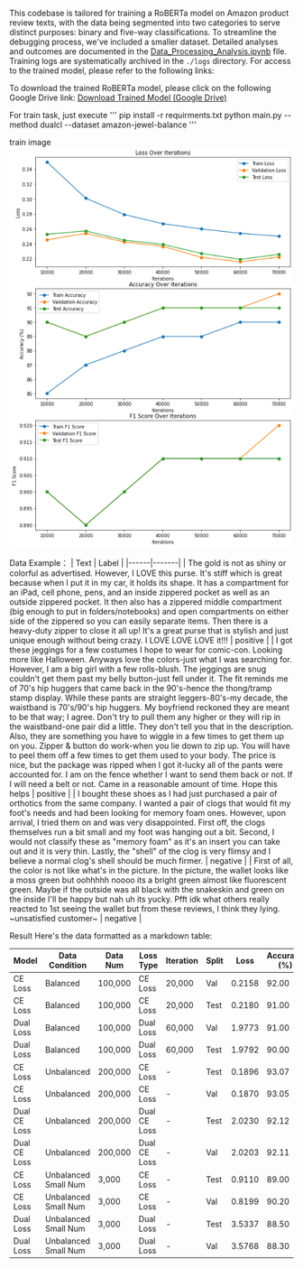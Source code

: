 This codebase is tailored for training a RoBERTa model on Amazon product review texts, with the data being segmented into two categories to serve distinct purposes: binary and five-way classifications. To streamline the debugging process, we've included a smaller dataset. Detailed analyses and outcomes are documented in the [Data_Processing_Analysis.ipynb](https://github.com/fengsxy/Robertaforsenmantic/blob/main/Data_Processing_Analysis.ipynb) file. Training logs are systematically archived in the `./logs` directory. For access to the trained model, please refer to the following links:

To download the trained RoBERTa model, please click on the following Google Drive link:
[Download Trained Model (Google Drive)](https://drive.google.com/drive/folders/1fXSWaMkOE5SRYzMmqKAcY80lQ9y3ltW5?usp=sharing)


For train task, just execute
'''
pip install -r requirments.txt
python main.py --method dualcl --dataset amazon-jewel-balance
'''

train image
![image](output.png)

Data Example：
| Text | Label |
|------|-------|
| The gold is not as shiny or colorful as advertised. However, I LOVE this purse. It's stiff which is great because when I put it in my car, it holds its shape. It has a compartment for an iPad, cell phone, pens, and an inside zippered pocket as well as an outside zippered pocket. It then also has a zippered middle compartment (big enough to put in folders/notebooks) and open compartments on either side of the zippered so you can easily separate items. Then there is a heavy-duty zipper to close it all up! It's a great purse that is stylish and just unique enough without being crazy. I LOVE LOVE LOVE it!!! | positive |
| I got these jeggings for a few costumes I hope to wear for comic-con. Looking more like Halloween. Anyways love the colors-just what I was searching for. However, I am a big girl with a few rolls-blush. The jeggings are snug couldn't get them past my belly button-just fell under it. The fit reminds me of 70's hip huggers that came back in the 90's-hence the thong/tramp stamp display. While these pants are straight leggers-80's-my decade, the waistband is 70's/90's hip huggers. My boyfriend reckoned they are meant to be that way; I agree. Don't try to pull them any higher or they will rip in the waistband-one pair did a little. They don't tell you that in the description. Also, they are something you have to wiggle in a few times to get them up on you. Zipper & button do work-when you lie down to zip up. You will have to peel them off a few times to get them used to your body. The price is nice, but the package was ripped when I got it-lucky all of the pants were accounted for. I am on the fence whether I want to send them back or not. If I will need a belt or not. Came in a reasonable amount of time. Hope this helps | positive |
| I bought these shoes as I had just purchased a pair of orthotics from the same company. I wanted a pair of clogs that would fit my foot's needs and had been looking for memory foam ones. However, upon arrival, I tried them on and was very disappointed. First off, the clogs themselves run a bit small and my foot was hanging out a bit. Second, I would not classify these as "memory foam" as it's an insert you can take out and it is very thin. Lastly, the "shell" of the clog is very flimsy and I believe a normal clog's shell should be much firmer. | negative |
| First of all, the color is not like what's in the picture. In the picture, the wallet looks like a moss green but oohhhhh noooo its a bright green almost like fluorescent green. Maybe if the outside was all black with the snakeskin and green on the inside I'll be happy but nah uh its yucky. Pfft idk what others really reacted to 1st seeing the wallet but from these reviews, I think they lying. ~unsatisfied customer~ | negative |




Result
Here's the data formatted as a markdown table:

| Model | Data Condition | Data Num | Loss Type | Iteration | Split | Loss | Accuracy (%) | F1 Score |
|-------|----------------|----------|-----------|-----------|-------|------|--------------|----------|
| CE Loss | Balanced | 100,000 | CE Loss | 20,000 | Val | 0.2158 | 92.00 | 0.92 |
| CE Loss | Balanced | 100,000 | CE Loss | 20,000 | Test | 0.2180 | 91.00 | 0.91 |
| Dual Loss | Balanced | 100,000 | Dual Loss | 60,000 | Val | 1.9773 | 91.00 | 0.91 |
| Dual Loss | Balanced | 100,000 | Dual Loss | 60,000 | Test | 1.9792 | 90.00 | 0.90 |
| CE Loss | Unbalanced | 200,000 | CE Loss | - | Test | 0.1896 | 93.07 | 0.89 |
| CE Loss | Unbalanced | 200,000 | CE Loss | - | Val | 0.1870 | 93.05 | 0.89 |
| Dual CE Loss | Unbalanced | 200,000 | Dual CE Loss | - | Test | 2.0230 | 92.12 | 0.88 |
| Dual CE Loss | Unbalanced | 200,000 | Dual CE Loss | - | Val | 2.0203 | 92.11 | 0.88 |
| CE Loss | Unbalanced Small Num | 3,000 | CE Loss | - | Test | 0.9110 | 89.00 | 0.85 |
| CE Loss | Unbalanced Small Num | 3,000 | CE Loss | - | Val | 0.8199 | 90.20 | 0.83 |
| Dual Loss | Unbalanced Small Num | 3,000 | Dual Loss | - | Test | 3.5337 | 88.50 | 0.83 |
| Dual Loss | Unbalanced Small Num | 3,000 | Dual Loss | - | Val | 3.5768 | 88.30 | 0.83 |


